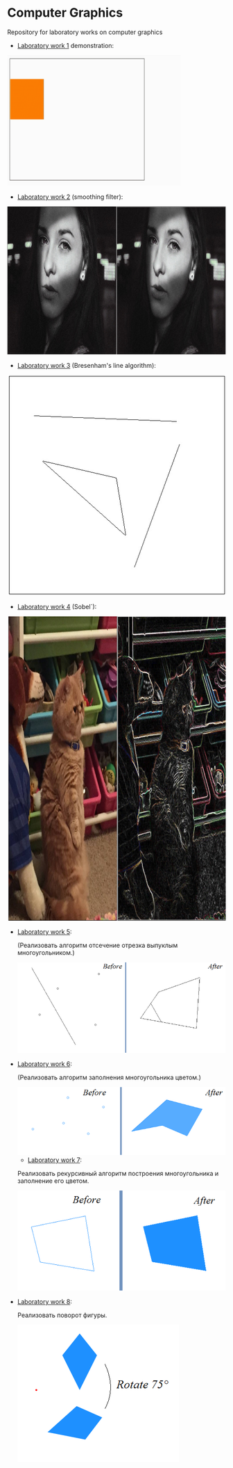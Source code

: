 
# Computer Graphics
Repository for laboratory works on computer graphics

- [Laboratory work 1](https://github.com/Sviatoslavchik/CG/tree/master/lab_01) demonstration:

<img src="https://github.com/Sviatoslavchik/CG/blob/master/images/lab%201.1.gif" width="400" height="300" />

- [Laboratory work 2](https://github.com/Sviatoslavchik/CG/blob/master/lab_02/lab%202.html) (smoothing filter):

<img src="https://github.com/Sviatoslavchik/CG/blob/master/images/lab%202.jpg" width="965" height="340" />

- [Laboratory work 3](https://github.com/Sviatoslavchik/CG/blob/master/lab_03/lab%203.html) (Bresenham's line algorithm):

<img src="https://github.com/Sviatoslavchik/CG/blob/master/images/lab%203.jpg" width="508" height="507" />

- [Laboratory work 4](https://github.com/Sviatoslavchik/CG/blob/master/lab_04/lab%204.html) (Sobel`):

<img src="https://github.com/Sviatoslavchik/CG/blob/master/images/lab04.PNG" width="1133" height="700" />


- [Laboratory work 5](https://github.com/Sviatoslavchik/CG/blob/master/lab_05/lab%205.html):

  (Реализовать алгоритм отсечение отрезка выпуклым многоугольником.)
  
  <img src="https://github.com/Sviatoslavchik/CG/blob/master/images/lab%205.png"/>

- [Laboratory work 6](https://github.com/Sviatoslavchik/CG/tree/master/lab_06):

  (Реализовать алгоритм заполнения многоугольника цветом.)
  
  <img src="https://github.com/Sviatoslavchik/CG/blob/master/images/lab%206.png"/>

  - [Laboratory work 7](https://github.com/Sviatoslavchik/CG/tree/master/lab_07):

  Реализовать рекурсивный алгоритм построения многоугольника и заполнение его цветом.
  
  <img src="https://github.com/Sviatoslavchik/CG/blob/master/images/lab%207.png"/>
  
- [Laboratory work 8](https://github.com/Sviatoslavchik/CG/tree/master/lab_08):

  Реализовать поворот фигуры.
  
  <img src="https://github.com/Sviatoslavchik/CG/blob/master/images/lab%208.png"/>
  